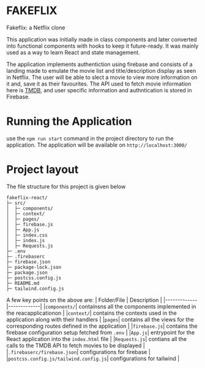 # FAKEFLIX

Fakeflix: a Netflix clone

This application was initially made in class components and later converted into functional components with hooks to keep it future-ready. It was mainly used as a way to learn React and state management.

The application implements authentiction using firebase and consists of a landing made to emulate the movie list and title/description display as seen in Netflix. The user will be able to slect a movie to view more information on it and, save it as their favourites. The API used to fetch movie information here is [TMDB](https://www.themoviedb.org/), and user specific information and authntication is stored in Firebase.

# Running the Application

use the `npm run start` command in the project directory to run the application. The application will be available on `http://localhost:3000/`

# Project layout
The file structure for this project is given below
```
fakeflix-react/
├─ src/
│  ├─ components/
│  ├─ context/
│  ├─ pages/
│  ├─ firebase.js
│  ├─ App.js
│  ├─ index.css
│  ├─ index.js
│  ├─ Requests.js
├─ .env
├─ .firebaserc
├─ firebase.json
├─ package-lock.json
├─ package.json
├─ postcss.config.js
├─ README.md
├─ tailwind.config.js
```
A few key points on the above are:
| Folder/File | Description |
|-------------|-------------|
|`components/`| containsns all the components implemented in the reacapplicationon |
|`context/`| contains the contexts used in the application along with their handlers |
|`pages`| contains all the views for the corresponding routes defined in the application |
|`firebase.js`| contains the firebase configuration setup fetched from `.env` |
|`App.js`| entrypoint for the React application into the `index.html` file |
|`Requests.js`| contians all the calls to the TMDB API to fetch movies to be displayed |
|`.firebaserc/firebase.json`| configurations for firebase |
|`postcss.config.js/tailwind.config.js`| configurations for tailwind |
